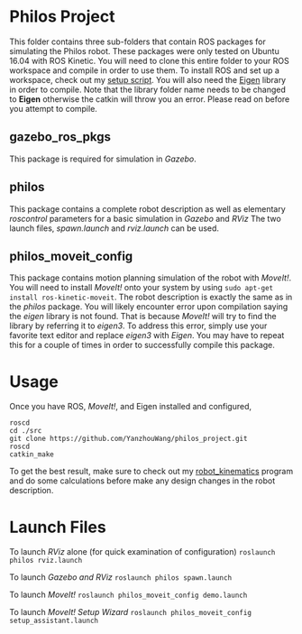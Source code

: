 # Philos Project
This folder contains three sub-folders that contain ROS packages for simulating the Philos robot. These packages were only tested on Ubuntu 16.04 with ROS Kinetic. 
You will need to clone this entire folder to your ROS workspace and compile in order to use them. To install ROS and set up a workspace, check out my [setup script](https://github.com/YanzhouWang/ros-kinetic-moveit-setup).
You will also need the [Eigen](http://eigen.tuxfamily.org/index.php?title=Main_Page) library in order to compile. Note that the library folder name needs to be changed to **Eigen** otherwise the catkin will throw you an error.
Please read on before you attempt to compile.

## gazebo_ros_pkgs
This package is required for simulation in *Gazebo*.

## philos
This package contains a complete robot description as well as elementary *roscontrol* parameters for a basic simulation in *Gazebo* and *RViz*
The two launch files, *spawn.launch* and *rviz.launch* can be used.

## philos_moveit_config
This package contains motion planning simulation of the robot with *MoveIt!*. You will need to install *MoveIt!* onto your system by using `sudo apt-get install ros-kinetic-moveit`. 
The robot description is exactly the same as in the *philos* package.
You will likely encounter error upon compilation saying the *eigen* library is not found. That is because *MoveIt!* will try to find the library by referring it to *eigen3*. To address this error, simply use your favorite text editor and replace *eigen3* with *Eigen*. You may have to repeat this for a couple of times in order to successfully compile this package.

# Usage
Once you have ROS, *MoveIt!*, and Eigen installed and configured,
```
roscd
cd ./src
git clone https://github.com/YanzhouWang/philos_project.git
roscd
catkin_make
```
To get the best result, make sure to check out my [robot_kinematics](https://github.com/YanzhouWang/robot_kinematics) program and do some calculations before make any design changes in the robot description.

# Launch Files
To launch *RViz* alone (for quick examination of configuration)
`roslaunch philos rviz.launch`

To launch *Gazebo and RViz*
`roslaunch philos spawn.launch `

To launch *MoveIt!*
`roslaunch philos_moveit_config demo.launch`

To launch *MoveIt! Setup Wizard*
`roslaunch philos_moveit_config setup_assistant.launch`
